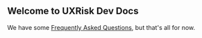 ## Welcome to UXRisk Dev Docs

We have some [Frequently Asked Questions](faq.md), but that's all for now.

